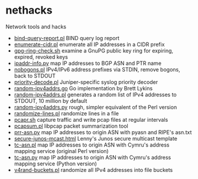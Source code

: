 # nethacks

Network tools and hacks

* [bind-query-report.pl](bind-query-report.pl) BIND query log report
* [enumerate-cidr.pl](enumerate-cidr.pl) enumerate all IP addresses in a CIDR prefix
* [gpg-ring-check.sh](gpg-ring-check.sh) examine a GnuPG public key ring for expiring, expired, revoked keys
* [ipaddr-info.py](ipaddr-info.py) map IP addresses to BGP ASN and PTR name
* [nobogons.pl](nobogons.pl) IPv4/IPv6 address prefixes via STDIN, remove bogons, back to STDOUT
* [priority-decode.pl](priority-decode.l) Juniper-specific syslog priority decoder
* [random-ipv4addrs.go](random-ipv4addrs.go) Go implementation by Brett Lykins
* [random-ipv4addrs.pl](random-ipv4addrs.pl) generates a random list of IPv4 addresses to STDOUT, 10 million by default
* [random-ipv4addrs.py](random-ipv4addrs.py) rough, simpler equivalent of the Perl version
* [randomize-lines.pl](randomize-lines.pl) randomize lines in a file
* [pcapr.sh](pcapr.sh) capture traffic and write pcap files at regular intervals
* [pcapsum.pl](pcapsump.pl) libpcap packet summarization tool
* [prr-asn.py](prr-asn.py) map IP addresses to origin ASN with pyasn and RIPE's asn.txt
* [secure-junos-mcast.html](secure-junos-mcast.html) Lenny's Junos secure multicast template
* [tc-asn.pl](tc-asn.pl) map IP addresses to origin ASN with Cymru's address mapping service (original Perl version)
* [tc-asn.py](tc-asn.py) map IP addresses to origin ASN with Cymru's address mapping service (Python version)
* [v4rand-buckets.pl](v4rand-buckets.pl) randomize all IPv4 addresses into file buckets
